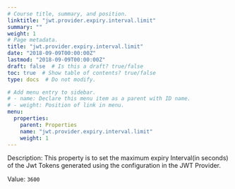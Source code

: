 ```yaml
---
# Course title, summary, and position.
linktitle: "jwt.provider.expiry.interval.limit"
summary: ""
weight: 1
# Page metadata.
title: "jwt.provider.expiry.interval.limit"
date: "2018-09-09T00:00:00Z"
lastmod: "2018-09-09T00:00:00Z"
draft: false  # Is this a draft? true/false
toc: true  # Show table of contents? true/false
type: docs  # Do not modify.

# Add menu entry to sidebar.
# - name: Declare this menu item as a parent with ID name.
# - weight: Position of link in menu.
menu:
  properties:
    parent: Properties
    name: "jwt.provider.expiry.interval.limit"
    weight: 1
---
```


Description: This property is to set the maximum expiry Interval(in seconds) of the Jwt Tokens generated using the configuration in the JWT Provider.


Value: `3600`